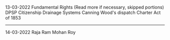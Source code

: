 13-03-2022
Fundamental Rights (Read more if necessary, skipped portions)
DPSP
Citizenship
Drainage Systems
Canning
Wood's dispatch
Charter Act of 1853
****
14-03-2022
Raja Ram Mohan Roy